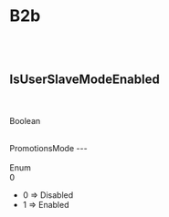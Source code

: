# B2b

<br><br> 

IsUserSlaveModeEnabled 
---
<br>  <br> 
Boolean <br> 
 <br>
<ul> 
</ul>
PromotionsMode 
---
<br>  <br> 
Enum <br> 
0 <br>
<ul> 
<li>0 => Disabled</li>
<li>1 => Enabled</li>
</ul>


